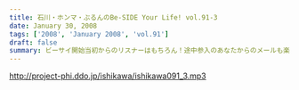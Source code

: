 ```yaml
---
title: 石川・ホンマ・ぶるんのBe-SIDE Your Life! vol.91-3
date: January 30, 2008
tags: ['2008', 'January 2008', 'vol.91']
draft: false
summary: ビーサイ開始当初からのリスナーはもちろん！途中参入のあなたからのメールも楽しみにしていますよ！「平田商店」企画はあなたからのモチコミ企画も大歓迎ですんで、よろしくです。NAMAE
---
```


http://project-phi.ddo.jp/ishikawa/ishikawa091_3.mp3